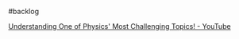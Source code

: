 #backlog 

[Understanding One of Physics' Most Challenging Topics! - YouTube](https://www.youtube.com/watch?v=83vR9omSahs)
